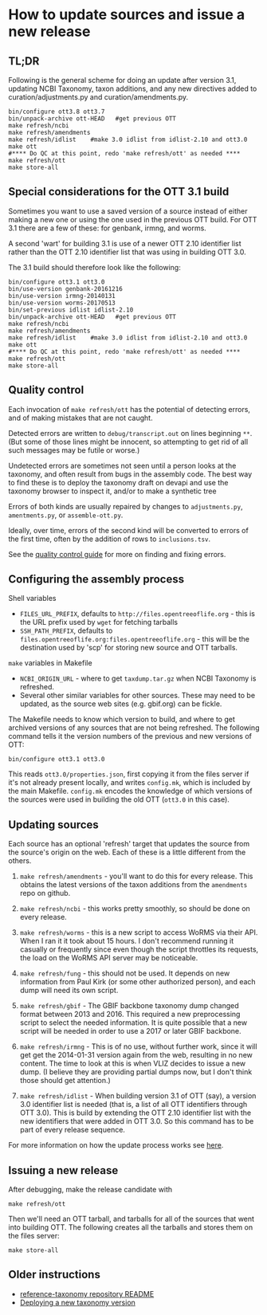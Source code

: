 # How to update sources and issue a new release

## TL;DR

Following is the general scheme for doing an update after version 3.1,
updating NCBI Taxonomy, taxon additions, and any new directives added
to curation/adjustments.py and curation/amendments.py.

    bin/configure ott3.8 ott3.7
    bin/unpack-archive ott-HEAD   #get previous OTT
    make refresh/ncbi
    make refresh/amendments
    make refresh/idlist    #make 3.0 idlist from idlist-2.10 and ott3.0
    make ott
    #**** Do QC at this point, redo 'make refresh/ott' as needed ****
    make refresh/ott
    make store-all

## Special considerations for the OTT 3.1 build

Sometimes you want to use a saved version of a source instead of
either making a new one or using the one used in the previous OTT
build.  For OTT 3.1 there are a few of these: for genbank, irmng, and
worms.

A second 'wart' for building 3.1 is use of a newer OTT 2.10 identifier
list rather than the OTT 2.10 identifier list that was using in
building OTT 3.0.

The 3.1 build should therefore look like the following:

    bin/configure ott3.1 ott3.0
    bin/use-version genbank-20161216
    bin/use-version irmng-20140131
    bin/use-version worms-20170513
    bin/set-previous idlist idlist-2.10
    bin/unpack-archive ott-HEAD   #get previous OTT
    make refresh/ncbi
    make refresh/amendments
    make refresh/idlist    #make 3.0 idlist from idlist-2.10 and ott3.0
    make ott
    #**** Do QC at this point, redo 'make refresh/ott' as needed ****
    make refresh/ott
    make store-all

## Quality control

Each invocation of `make refresh/ott` has the potential of detecting
errors, and of making mistakes that are not caught.

Detected errors are written to `debug/transcript.out` on lines
beginning `**`.  (But some of those lines might be innocent, so
attempting to get rid of all such messages may be futile or worse.)

Undetected errors are sometimes not seen until a person looks at the
taxonomy, and often result from bugs in the assembly code.  The best
way to find these is to deploy the taxonomy draft on devapi and use
the taxonomy browser to inspect it, and/or to make a synthetic tree

Errors of both kinds are usually repaired by changes to
`adjustments.py`, `amentments.py`, or `assemble-ott.py`.

Ideally, over time, errors of the second kind will be converted to
errors of the first time, often by the addition of rows to
`inclusions.tsv`.

See the [quality control guide](qc.md) for more on finding and fixing
errors.

## Configuring the assembly process

Shell variables

* `FILES_URL_PREFIX`, defaults to `http://files.opentreeoflife.org` -
  this is the URL prefix used by `wget` for fetching tarballs
* `SSH_PATH_PREFIX`, defaults to
  `files.opentreeoflife.org:files.opentreeoflife.org` - this will be
  the destination used by 'scp' for storing new source and OTT tarballs.

`make` variables in Makefile

* `NCBI_ORIGIN_URL` - where to get `taxdump.tar.gz` when NCBI
  Taxonomy is refreshed.
* Several other similar variables for other sources.  These may need
  to be updated, as the source web sites (e.g. gbif.org) can be
  fickle.

The Makefile needs to know which version to build, and where to get
archived versions of any sources that are not being refreshed.  The
following command tells it the version numbers of the previous and new
versions of OTT:

    bin/configure ott3.1 ott3.0

This reads `ott3.0/properties.json`, first copying it from the files
server if it's not already present locally, and writes `config.mk`,
which is included by the main Makefile.  `config.mk` encodes the
knowledge of which versions of the sources were used in building the
old OTT (`ott3.0` in this case).


## Updating sources

Each source has an optional 'refresh' target that updates the source
from the source's origin on the web.  Each of these is a little
different from the others.

1. `make refresh/amendments` - you'll want to do this for every
   release.  This obtains the latest versions of the taxon additions
   from the `amendments` repo on github.

1. `make refresh/ncbi` - this works pretty smoothly, so should be done
   on every release.

1. `make refresh/worms` - this is a new script to access WoRMS via
   their API.  When I ran it it took about 15 hours.  I don't
   recommend running it casually or frequently since even though the
   script throttles its requests, the load on the WoRMS API server may
   be noticeable.

1. `make refresh/fung` - this should not be used.  It depends on new
   information from Paul Kirk (or some other authorized person), and
   each dump will need its own script.

1. `make refresh/gbif` - The GBIF backbone taxonomy dump changed
   format between 2013 and 2016.  This required a new preprocessing
   script to select the needed information.  It is quite possible that
   a new script will be needed in order to use a 2017 or later GBIF
   backbone.

1. `make refresh/irmng` - This is of no use, without further work,
   since it will get get the 2014-01-31 version again from the web,
   resulting in no new content.  The time to look at this is when VLIZ
   decides to issue a new dump.  (I believe they are providing partial
   dumps now, but I don't think those should get attention.)

1. `make refresh/idlist` - When building version 3.1 of OTT (say), a
   version 3.0 identifier list is needed (that is, a list of all OTT
   identifiers through OTT 3.0).  This is build by extending the OTT
   2.10 identifier list with the new identifiers that were added in
   OTT 3.0.  So this command has to be part of every release sequence.

For more information on how the update process works see
[here](build-system.md).


## Issuing a new release

After debugging, make the release candidate with

    make refresh/ott

Then we'll need an OTT tarball, and tarballs for all of the sources
that went into building OTT.  The following creates all the tarballs
and stores them on the files server:

    make store-all


## Older instructions

* [reference-taxonomy repository README](../README.md)
* [Deploying a new taxonomy version](https://github.com/OpenTreeOfLife/germinator/wiki/Deploying-a-new-taxonomy-version)
